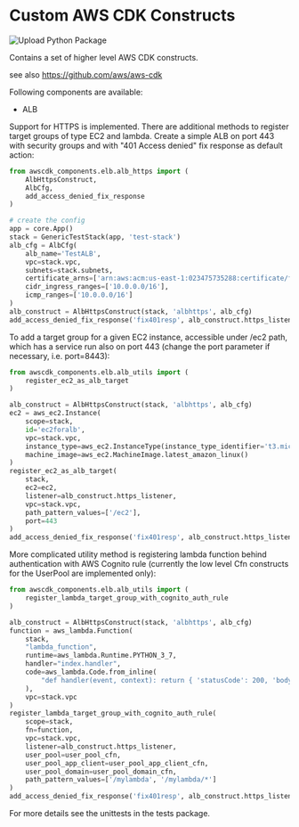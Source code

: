 # Custom AWS CDK Constructs

![Upload Python Package](https://github.com/raiffeisenbankinternational/awscdk-components-py/workflows/Upload%20Python%20Package/badge.svg?branch=0.2.1)

Contains a set of higher level AWS CDK constructs.

see also https://github.com/aws/aws-cdk

Following components are available:

- ALB

Support for HTTPS is implemented. There are additional methods to register target groups of type EC2 and lambda.
Create a simple ALB on port 443 with security groups and with "401 Access denied" fix response as default action:

```python
from awscdk_components.elb.alb_https import (
    AlbHttpsConstruct,
    AlbCfg, 
    add_access_denied_fix_response
)

# create the config
app = core.App()
stack = GenericTestStack(app, 'test-stack')
alb_cfg = AlbCfg(
    alb_name='TestALB',
    vpc=stack.vpc,
    subnets=stack.subnets,
    certificate_arns=['arn:aws:acm:us-east-1:023475735288:certificate/ff6967d7-0fdf-4967-bd68-4caffc983447'],
    cidr_ingress_ranges=['10.0.0.0/16'],
    icmp_ranges=['10.0.0.0/16']
)
alb_construct = AlbHttpsConstruct(stack, 'albhttps', alb_cfg)
add_access_denied_fix_response('fix401resp', alb_construct.https_listener)
```

To add a target group for a given EC2 instance, accessible under /ec2 path, which has a service run also on port 443 (change the port parameter if necessary, i.e. port=8443):

```python
from awscdk_components.elb.alb_utils import (
    register_ec2_as_alb_target
)

alb_construct = AlbHttpsConstruct(stack, 'albhttps', alb_cfg)
ec2 = aws_ec2.Instance(
    scope=stack,
    id='ec2foralb',
    vpc=stack.vpc,
    instance_type=aws_ec2.InstanceType(instance_type_identifier='t3.micro'),
    machine_image=aws_ec2.MachineImage.latest_amazon_linux()
)
register_ec2_as_alb_target(
    stack,
    ec2=ec2,
    listener=alb_construct.https_listener,
    vpc=stack.vpc,
    path_pattern_values=['/ec2'],
    port=443
)
add_access_denied_fix_response('fix401resp', alb_construct.https_listener)
```

More complicated utility method is registering lambda function behind authentication with AWS Cognito rule (currently the low level Cfn constructs for the UserPool are implemented only):

```python
from awscdk_components.elb.alb_utils import (
    register_lambda_target_group_with_cognito_auth_rule
)

alb_construct = AlbHttpsConstruct(stack, 'albhttps', alb_cfg)
function = aws_lambda.Function(
    stack,
    "lambda_function",
    runtime=aws_lambda.Runtime.PYTHON_3_7,
    handler="index.handler",
    code=aws_lambda.Code.from_inline(
        "def handler(event, context): return { 'statusCode': 200, 'body': 'Lambda was invoked successfully.' }"
    ),
    vpc=stack.vpc
)
register_lambda_target_group_with_cognito_auth_rule(
    scope=stack,
    fn=function,
    vpc=stack.vpc,
    listener=alb_construct.https_listener,
    user_pool=user_pool_cfn,
    user_pool_app_client=user_pool_app_client_cfn,
    user_pool_domain=user_pool_domain_cfn,
    path_pattern_values=['/mylambda', '/mylambda/*']
)
add_access_denied_fix_response('fix401resp', alb_construct.https_listener)
```

For more details see the unittests in the tests package.